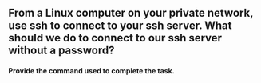 ## From a Linux computer on your private network, use ssh to connect to your ssh server. What should we do to connect to our ssh server without a password? 
#### Provide the command used to complete the task.
